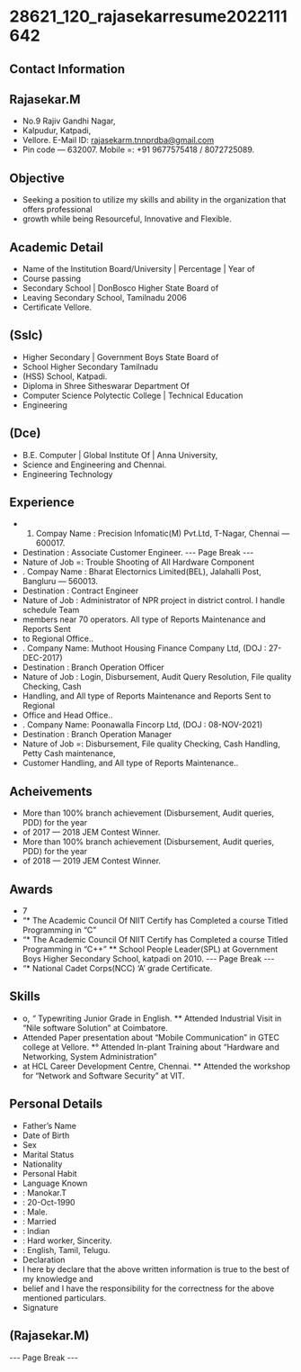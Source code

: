 # 28621_120_rajasekarresume2022111642

## Contact Information



## Rajasekar.M

* No.9 Rajiv Gandhi Nagar,
* Kalpudur, Katpadi,
* Vellore. E-Mail ID: rajasekarm.tnnprdba@gmail.com
* Pin code — 632007. Mobile =: +91 9677575418 / 8072725089.


## Objective

* Seeking a position to utilize my skills and ability in the organization that offers professional
* growth while being Resourceful, Innovative and Flexible.


## Academic Detail

* Name of the Institution Board/University | Percentage | Year of
* Course passing
* Secondary School | DonBosco Higher State Board of
* Leaving Secondary School, Tamilnadu 2006
* Certificate Vellore.


## (Sslc)

* Higher Secondary | Government Boys State Board of
* School Higher Secondary Tamilnadu
* (HSS) School, Katpadi.
* Diploma in Shree Sitheswarar Department Of
* Computer Science Polytectic College | Technical Education
* Engineering


## (Dce)

* B.E. Computer | Global Institute Of | Anna University,
* Science and Engineering and Chennai.
* Engineering Technology


## Experience

* 1. Compay Name : Precision Infomatic(M) Pvt.Ltd, T-Nagar, Chennai — 600017.
* Destination : Associate Customer Engineer.
--- Page Break ---
* Nature of Job =: Trouble Shooting of All Hardware Component
* . Compay Name : Bharat Electornics Limited(BEL), Jalahalli Post, Bangluru — 560013.
* Destination : Contract Engineer
* Nature of Job  : Administrator of NPR project in district control. I handle schedule Team
* members near 70 operators. All type of Reports Maintenance and Reports Sent
* to Regional Office..
* . Company Name: Muthoot Housing Finance Company Ltd, (DOJ : 27-DEC-2017)
* Destination : Branch Operation Officer
* Nature of Job : Login, Disbursement, Audit Query Resolution, File quality Checking, Cash
* Handling, and All type of Reports Maintenance and Reports Sent to Regional
* Office and Head Office..
* . Company Name: Poonawalla Fincorp Ltd, (DOJ : 08-NOV-2021)
* Destination : Branch Operation Manager
* Nature of Job =: Disbursement, File quality Checking, Cash Handling, Petty Cash maintenance,
* Customer Handling, and All type of Reports Maintenance..


## Acheivements 

* More than 100% branch achievement (Disbursement, Audit queries, PDD) for the year
* of 2017 — 2018 JEM Contest Winner.
* More than 100% branch achievement (Disbursement, Audit queries, PDD) for the year
* of 2018 — 2019 JEM Contest Winner.


## Awards

* 7
* “* The Academic Council Of NIIT Certify has Completed a course Titled Programming in “C”
* “* The Academic Council Of NIIT Certify has Completed a course Titled Programming in “C++”
** School People Leader(SPL) at Government Boys Higher Secondary School, katpadi on 2010.
--- Page Break ---
* “* National Cadet Corps(NCC) ‘A’ grade Certificate.


## Skills

* o,
*“* Typewriting Junior Grade in English.
** Attended Industrial Visit in “Nile software Solution” at Coimbatore.
* Attended Paper presentation about “Mobile Communication” in GTEC college at Vellore.
*° Attended In-plant Training about “Hardware and Networking, System Administration”
* at HCL Career Development Centre, Chennai.
** Attended the workshop for “Network and Software Security” at VIT.


## Personal Details

* Father’s Name
* Date of Birth
* Sex
* Marital Status
* Nationality
* Personal Habit
* Language Known
* : Manokar.T
* : 20-Oct-1990
* : Male.
* : Married
* : Indian
* : Hard worker, Sincerity.
* : English, Tamil, Telugu.
* Declaration
* I here by declare that the above written information is true to the best of my knowledge and
* belief and I have the responsibility for the correctness for the above mentioned particulars.
* Signature


## (Rajasekar.M)

--- Page Break ---

